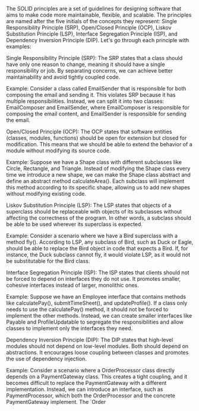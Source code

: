 The SOLID principles are a set of guidelines for designing software that aims to make code more maintainable, flexible, and scalable. The principles are named after the five initials of the concepts they represent: Single Responsibility Principle (SRP), Open/Closed Principle (OCP), Liskov Substitution Principle (LSP), Interface Segregation Principle (ISP), and Dependency Inversion Principle (DIP). Let's go through each principle with examples:

Single Responsibility Principle (SRP):
The SRP states that a class should have only one reason to change, meaning it should have a single responsibility or job. By separating concerns, we can achieve better maintainability and avoid tightly coupled code.

Example: Consider a class called EmailSender that is responsible for both composing the email and sending it. This violates SRP because it has multiple responsibilities. Instead, we can split it into two classes: EmailComposer and EmailSender, where EmailComposer is responsible for composing the email content, and EmailSender is responsible for sending the email.

Open/Closed Principle (OCP):
The OCP states that software entities (classes, modules, functions) should be open for extension but closed for modification. This means that we should be able to extend the behavior of a module without modifying its source code.

Example: Suppose we have a Shape class with different subclasses like Circle, Rectangle, and Triangle. Instead of modifying the Shape class every time we introduce a new shape, we can make the Shape class abstract and define an abstract method calculateArea(). Each subclass will implement this method according to its specific shape, allowing us to add new shapes without modifying existing code.

Liskov Substitution Principle (LSP):
The LSP states that objects of a superclass should be replaceable with objects of its subclasses without affecting the correctness of the program. In other words, a subclass should be able to be used wherever its superclass is expected.

Example: Consider a scenario where we have a Bird superclass with a method fly(). According to LSP, any subclass of Bird, such as Duck or Eagle, should be able to replace the Bird object in code that expects a Bird. If, for instance, the Duck subclass cannot fly, it would violate LSP, as it would not be substitutable for the Bird class.

Interface Segregation Principle (ISP):
The ISP states that clients should not be forced to depend on interfaces they do not use. It promotes smaller, cohesive interfaces instead of larger, monolithic ones.

Example: Suppose we have an Employee interface that contains methods like calculatePay(), submitTimeSheet(), and updateProfile(). If a class only needs to use the calculatePay() method, it should not be forced to implement the other methods. Instead, we can create smaller interfaces like Payable and ProfileUpdatable to segregate the responsibilities and allow classes to implement only the interfaces they need.

Dependency Inversion Principle (DIP):
The DIP states that high-level modules should not depend on low-level modules. Both should depend on abstractions. It encourages loose coupling between classes and promotes the use of dependency injection.

Example: Consider a scenario where a OrderProcessor class directly depends on a PaymentGateway class. This creates a tight coupling, and it becomes difficult to replace the PaymentGateway with a different implementation. Instead, we can introduce an interface, such as PaymentProcessor, which both the OrderProcessor and the concrete PaymentGateway implement. The `Order
